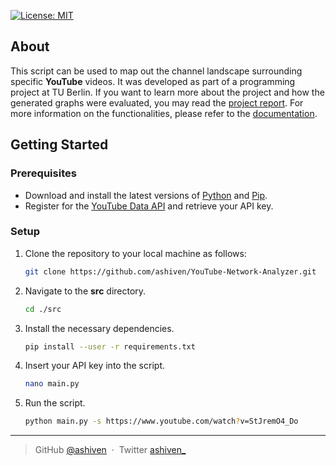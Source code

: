 [![License: MIT](https://img.shields.io/badge/License-MIT-yellow.svg)](https://opensource.org/licenses/MIT)

## About

This script can be used to map out the channel landscape surrounding specific **YouTube** videos. It was developed as part of a programming project at TU Berlin. If you want to learn more about the project and how the generated graphs were evaluated, you may read the [project report](docs/Projektbericht.pdf). For more information on the functionalities, please refer to the [documentation](docs/README.md).

## Getting Started

### Prerequisites

-  Download and install the latest versions of [Python](https://www.python.org/downloads/) and [Pip](https://pypi.org/project/pip/).
-  Register for the [YouTube Data API](https://developers.google.com/youtube/v3/getting-started) and retrieve your API key.

### Setup

1. Clone the repository to your local machine as follows:
   ```bash
   git clone https://github.com/ashiven/YouTube-Network-Analyzer.git
   ```
2. Navigate to the **src** directory.

   ```bash
   cd ./src
   ```

3. Install the necessary dependencies.

   ```bash
   pip install --user -r requirements.txt
   ```

4. Insert your API key into the script.

   ```bash
   nano main.py
   ```

5. Run the script.

   ```bash
   python main.py -s https://www.youtube.com/watch?v=StJremO4_Do
   ```

---

> GitHub [@ashiven](https://github.com/Ashiven) &nbsp;&middot;&nbsp;
> Twitter [ashiven\_](https://twitter.com/ashiven_)
